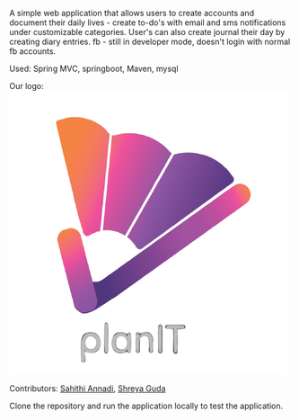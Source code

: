 
A simple web application that allows users to create accounts and document their daily lives - create to-do's with email and sms notifications under customizable categories. 
User's can also create journal their day by creating diary entries. 
fb - still in developer mode, doesn't login with normal fb accounts.

Used: Spring MVC, springboot, Maven, mysql

Our logo: ![alt text](https://github.com/kantisonnathi/planIt/blob/main/src/main/resources/static/images/logoText.png "Logo")

Contributors: [Sahithi Annadi](https://github.com/sahithi-annadi "Sahithi Annadi"),
              [Shreya Guda](https://github.com/shreya-guda "Shreya Guda")

Clone the repository and run the application locally to test the application.
